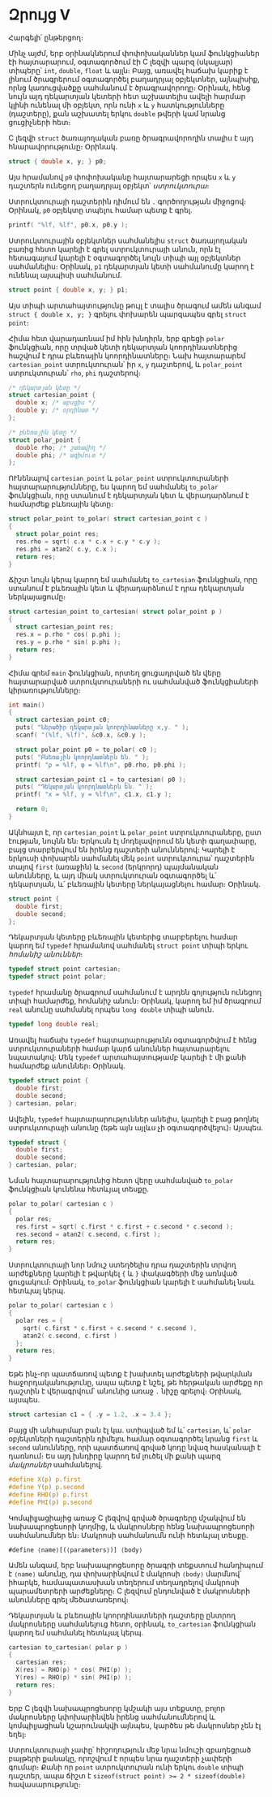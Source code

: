 # Զրույց V

Հարգելի՛ ընթերցող։

Մինչ այժմ, երբ օրինակներում փոփոխականներ կամ ֆունկցիաներ էի հայտարարում, օգտագործում էի C լեզվի պարզ (սկալյար) տիպերը՝ `int`, `double`, `float` և այլն։ Բայց, առավել հաճախ կարիք է լինում ծրագրերում օգտագործել բաղադրյալ օբյեկտներ, այնպիսիք, որնց կառուցվածքը սահմանում է ծրագրավորողը։ Օրինակ, հենց նույն այդ դեկարտյան կետերի հետ աշխատելիս ավելի հարմար կլինի ունենալ մի օբյեկտ, որն ունի `x` և `y` հատկությունները (դաշտերը), քան աշխատել երկու `double` թվերի կամ նրանց ցուցիչների հետ։

C լեզվի `struct` ծառայողական բառը ծրագրավորողին տալիս է այդ հնարավորությունը։ Օրինակ․

```c
struct { double x, y; } p0;
```

Այս հրամանով `p0` փոփոխականը հայտարարեցի որպես `x` և `y` դաշտերն ունեցող բաղադրյալ օբյեկտ՝ *ստրուկտուրա*։

Ստրուկտուրայի դաշտերին դիմում են `.` գործողության միջոցով։ Օրինակ, `p0` օբյեկտը տպելու համար պետք է գրել․

```c
printf( "%lf, %lf", p0.x, p0.y );
```

Ստրուկտուրային օբյեկտներ սահմանելիս `struct` ծառայողական բառից հետո կարելի է գրել ստրուկտուրայի անուն, որն էլ հետագայում կարելի է օգտագործել նույն տիպի այլ օբյեկտներ սահմանելիս։ Օրինակ, `p1` դեկարտյան կետի սահմանումը կարող է ունենալ այսպիսի սահմանում․

```c
struct point { double x, y; } p1;
```

Այս տիպի արտահայտությունը թույլ է տալիս ծրագում ամեն անգամ `struct { double x, y; }` գրելու փոխարեն պարզապես գրել `struct point`։

Հիմա հետ վարադառնամ իմ հին խնդիրն, երբ գրեցի `polar` ֆունկցիան, որը տրված կետի դեկարտյան կոորդինատներից հաշվում է դրա բևեռային կոորդինատները։ Նախ հայտարարեմ `cartesian_point` ստրուկտուրան՝ իր `x`, `y` դաշտերով, և `polar_point` ստրուկտուրան՝ `rho`, `phi` դաշտերով։

```c
/* դեկարտյան կետը */
struct cartesian_point {
  double x; /* աբսցիս */
  double y; /* օրդինատ */
};

/* բևեռային կետը */
struct polar_point {
  double rho; /* շառավիղ */
  double phi; /* ազիմուտ */
};
```

ՈՒնենալով `cartesian_point` և `polar_point` ստրուկտուրաների հայտարարությունները, ես կարող եմ սահմանել `to_polar` ֆունկցիան, որը ստանում է դեկարտյան կետ և վերադարձնում է համարժեք բևեռային կետը։

```c
struct polar_point to_polar( struct cartesian_point c )
{
  struct polar_point res;
  res.rho = sqrt( c.x * c.x + c.y * c.y );
  res.phi = atan2( c.y, c.x );
  return res;
}
```

Ճիշտ նույն կերպ կարող եմ սահմանել `to_cartesian` ֆունկցիան, որը ստանում է բևեռային կետ և վերադարձնում է դրա դեկարտյան ներկայացումը։

```c
struct cartesian_point to_cartesian( struct polar_point p )
{
  struct cartesian_point res;
  res.x = p.rho * cos( p.phi );
  res.y = p.rho * sin( p.phi );
  return res;
}
```

Հիմա գրեմ `main` ֆունկցիան, որտեղ ցուցադրված են վերը հայտարարված ստրուկտուրաների ու սահմանված ֆունկցիաների կիրառությունները։

```c
int main()
{
  struct cartesian_point c0;
  puts( "Ներածիր դեկարտյան կոորդինատները x,y․ " );
  scanf( "(%lf, %lf)", &c0.x, &c0.y );

  struct polar_point p0 = to_polar( c0 );
  puts( "Բևեռային կոորդնատներն են․ " );
  printf( "ρ = %lf, φ = %lf\n", p0.rho, p0.phi );

  struct cartesian_point c1 = to_cartesian( p0 );
  puts( "Դեկարտյան կոորդնատներն են․ " );
  printf( "x = %lf, y = %lf\n", c1.x, c1.y );

  return 0;
}
```


Ակնհայտ է, որ `cartesian_point` և `polar_point` ստրուկտուրաները, ըստ էության, նույնն են։ Երկուսն էլ մոդելավորում են կետի գաղափարը, բայց տարբերվում են իրենց դաշտերի անուններով։ Կարելի է երկուսի փոխարեն սահմանել մեկ `point` ստրուկտուրա՝ դաշտերին տալով `first` (առաջին) և `second` (երկրորդ) պայմանական անունները, և այդ միակ ստրուկտուրան օգտագործել և՛ դեկարտյան, և՛ բևեռային կետերը ներկայացնելու համար։ Օրինակ.

```c
struct point {
  double first;
  double second;
};
```

Դեկարտյան կետերը բևեռային կետերից տարբերելու համար կարող եմ `typedef` հրամանով սահմանել `struct point` տիպի երկու *հոմանիշ անուններ*։ 

```c
typedef struct point cartesian;
typedef struct point polar;
```

`typedef` հրամանը ծրագրում սահմանում է արդեն գոյություն ունեցող տիպի համարժեք, հոմանիշ անուն։ Օրինակ, կարող եմ իմ ծրագրում `real` անունը սահմանել որպես `long double` տիպի անուն․

```c
typedef long double real;
```

Առավել հաճախ `typedef` հայտարարությունն օգտագործվում է հենց ստրուկտուրաների համար կարճ անուններ հայտարարելու նպատակով։ Մեկ `typedef` արտահայտությամբ կարելի է մի քանի համարժեք անուններ։ Օրինակ.

```c
typedef struct point {
  double first;
  double second;
} cartesian, polar;
```

Ավելին, `typedef` հայտարարություններ անելիս, կարելի է բաց թողնել ստրուկտուրայի անունը (եթե այն այլևս չի օգտագործվելու)։ Այսպես.

```c
typedef struct {
  double first;
  double second;
} cartesian, polar;
```

Նման հայտարարությունից հետո վերը սահմանված `to_polar` ֆունկցիան կունենա հետևյալ տեսքը.

```c
polar to_polar( cartesian c )
{
  polar res;
  res.first = sqrt( c.first * c.first + c.second * c.second );
  res.second = atan2( c.second, c.first );
  return res;
}
```

Ստրուկտուրայի նոր նմուշ ստեղծելիս դրա դաշտերին տրվող արժեքները կարելի է թվարկել `{` և `}` փակագծերի մեջ առնված ցուցակում։ Օրինակ, `to_polar` ֆունկցիան կարելի է սահմանել նաև հետևյալ կերպ.

```c
polar to_polar( cartesian c )
{
  polar res = {
    sqrt( c.first * c.first + c.second * c.second ),
    atan2( c.second, c.first )
  };
  return res;
}
```

Եթե ինչ-որ պատճառով պետք է խախտել արժեքների թվարկման հաջորդականությունը, ապա պետք է նշել, թե հերթական արժեքը որ դաշտին է վերագրվում՝ անունից առաջ `.` նիշը գրելով։ Օրինակ, այսպես.

```c
struct cartesian c1 = { .y = 1.2, .x = 3.4 };
```

Բայց մի անհարմար բան էլ կա. ստիպված եմ և՛ `cartesian`, և՛ `polar` օբյեկտների դաշտերին դիմելու համար օգտագործել նրանց `first` և `second` անունները, որի պատճառով գրված կոդը նվազ հասկանալի է դառնում։ Ես այդ խնդիրը կարող եմ լուծել մի քանի պարզ *մակրոսներ* սահմանելով.

```c
#define X(p) p.first
#define Y(p) p.second
#define RHO(p) p.first
#define PHI(p) p.second
```

Կոմպիլյացիայից առաջ C լեզվով գրված ծրագրերը մշակվում են նախապրոցեսորի կողմից, և մակրոսները հենց նախապրոցեսորի սահմանումներ են։ Մակրոսի սահմանումն ունի հետևյալ տեսքը․

```
#define ⟨name⟩[(⟨parameters⟩)] ⟨body⟩
```

Ամեն անգամ, երբ նախապրոցեսորը ծրագրի տեքստում հանդիպում է `⟨name⟩` անունը, դա փոխարինվում է մակրոսի `⟨body⟩` մարմնով՝ իհարկե, համապատասխան տեղերում տեղադրելով մակրոսի պարամետրերի արժեքները։ C լեզվում ընդունված է մակրոսների անունները գրել մեծատառերով։

Դեկարտյան և բևեռային կոորդինատների դաշտերը ընտրող մակրոսները սահմանելուց հետո, օրինակ, `to_cartesian` ֆունկցիան կարող եմ սահմանել հետևյալ կերպ.

```c
cartesian to_cartesian( polar p )
{
  cartesian res;
  X(res) = RHO(p) * cos( PHI(p) );
  Y(res) = RHO(p) * sin( PHI(p) );
  return res;
}
```

Երբ C լեզվի նախապրոցեսորը կմշակի այս տեքստը, բոլոր մակրոսները կփոխարինվեն իրենց սահմանումներով և կոմպիլյացիան կշարունակվի այնպես, կարծես թե մակրոսներ չեն էլ եղել։ 

Ստրուկտուրայի չափը՝ հիշողություն մեջ նրա նմուշի զբաղեցրած բայթերի քանակը, որոշվում է որպես նրա դաշտերի չափերի գումար։ Քանի որ `point` ստրուկտուրան ունի երկու `double` տիպի դաշտեր, ապա ճիշտ է `sizeof(struct point) >= 2 * sizeof(double)` հավասարությունը։




